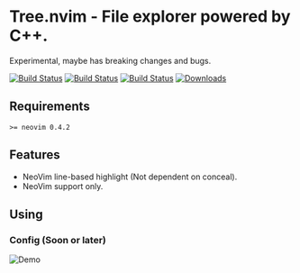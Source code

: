 # Tree.nvim - File explorer powered by C++.

Experimental, maybe has breaking changes and bugs.

[![Build Status](https://circleci.com/gh/zgpio/tree.nvim.svg?style=svg)](https://circleci.com/gh/zgpio/tree.nvim)
[![Build Status](https://ci.appveyor.com/api/projects/status/o1wpqwdyclyaffa4/branch/master?svg=true)](https://ci.appveyor.com/project/zgpio/tree-nvim/branch/master)
[![Build Status](https://travis-ci.org/zgpio/tree.nvim.svg?branch=master)](https://travis-ci.org/zgpio/tree.nvim)
[![Downloads](https://img.shields.io/github/downloads/zgpio/tree.nvim/total)](https://github.com/zgpio/tree.nvim/releases)

## Requirements
`>= neovim 0.4.2`

## Features
- NeoVim line-based highlight (Not dependent on conceal).
- NeoVim support only.

## Using
### Config (Soon or later)
![Demo](https://user-images.githubusercontent.com/19503791/67631779-98fdc080-f8d5-11e9-9688-d0e81e41d338.png)
